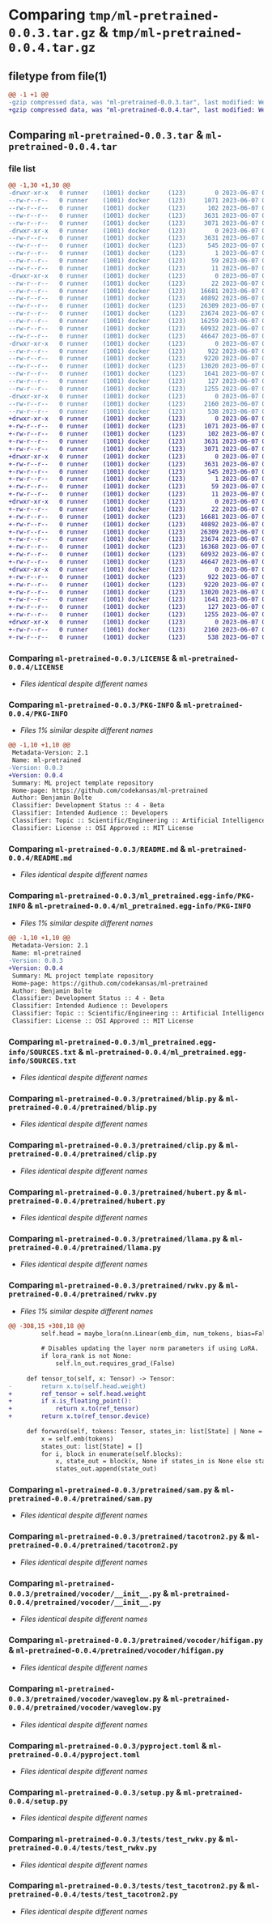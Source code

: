 # Comparing `tmp/ml-pretrained-0.0.3.tar.gz` & `tmp/ml-pretrained-0.0.4.tar.gz`

## filetype from file(1)

```diff
@@ -1 +1 @@
-gzip compressed data, was "ml-pretrained-0.0.3.tar", last modified: Wed Jun  7 00:31:48 2023, max compression
+gzip compressed data, was "ml-pretrained-0.0.4.tar", last modified: Wed Jun  7 02:47:10 2023, max compression
```

## Comparing `ml-pretrained-0.0.3.tar` & `ml-pretrained-0.0.4.tar`

### file list

```diff
@@ -1,30 +1,30 @@
-drwxr-xr-x   0 runner    (1001) docker     (123)        0 2023-06-07 00:31:48.589548 ml-pretrained-0.0.3/
--rw-r--r--   0 runner    (1001) docker     (123)     1071 2023-06-07 00:31:37.000000 ml-pretrained-0.0.3/LICENSE
--rw-r--r--   0 runner    (1001) docker     (123)      102 2023-06-07 00:31:37.000000 ml-pretrained-0.0.3/MANIFEST.in
--rw-r--r--   0 runner    (1001) docker     (123)     3631 2023-06-07 00:31:48.589548 ml-pretrained-0.0.3/PKG-INFO
--rw-r--r--   0 runner    (1001) docker     (123)     3071 2023-06-07 00:31:37.000000 ml-pretrained-0.0.3/README.md
-drwxr-xr-x   0 runner    (1001) docker     (123)        0 2023-06-07 00:31:48.585548 ml-pretrained-0.0.3/ml_pretrained.egg-info/
--rw-r--r--   0 runner    (1001) docker     (123)     3631 2023-06-07 00:31:48.000000 ml-pretrained-0.0.3/ml_pretrained.egg-info/PKG-INFO
--rw-r--r--   0 runner    (1001) docker     (123)      545 2023-06-07 00:31:48.000000 ml-pretrained-0.0.3/ml_pretrained.egg-info/SOURCES.txt
--rw-r--r--   0 runner    (1001) docker     (123)        1 2023-06-07 00:31:48.000000 ml-pretrained-0.0.3/ml_pretrained.egg-info/dependency_links.txt
--rw-r--r--   0 runner    (1001) docker     (123)       59 2023-06-07 00:31:48.000000 ml-pretrained-0.0.3/ml_pretrained.egg-info/requires.txt
--rw-r--r--   0 runner    (1001) docker     (123)       11 2023-06-07 00:31:48.000000 ml-pretrained-0.0.3/ml_pretrained.egg-info/top_level.txt
-drwxr-xr-x   0 runner    (1001) docker     (123)        0 2023-06-07 00:31:48.585548 ml-pretrained-0.0.3/pretrained/
--rw-r--r--   0 runner    (1001) docker     (123)       22 2023-06-07 00:31:37.000000 ml-pretrained-0.0.3/pretrained/__init__.py
--rw-r--r--   0 runner    (1001) docker     (123)    16681 2023-06-07 00:31:37.000000 ml-pretrained-0.0.3/pretrained/blip.py
--rw-r--r--   0 runner    (1001) docker     (123)    40892 2023-06-07 00:31:37.000000 ml-pretrained-0.0.3/pretrained/clip.py
--rw-r--r--   0 runner    (1001) docker     (123)    26309 2023-06-07 00:31:37.000000 ml-pretrained-0.0.3/pretrained/hubert.py
--rw-r--r--   0 runner    (1001) docker     (123)    23674 2023-06-07 00:31:37.000000 ml-pretrained-0.0.3/pretrained/llama.py
--rw-r--r--   0 runner    (1001) docker     (123)    16259 2023-06-07 00:31:37.000000 ml-pretrained-0.0.3/pretrained/rwkv.py
--rw-r--r--   0 runner    (1001) docker     (123)    60932 2023-06-07 00:31:37.000000 ml-pretrained-0.0.3/pretrained/sam.py
--rw-r--r--   0 runner    (1001) docker     (123)    46647 2023-06-07 00:31:37.000000 ml-pretrained-0.0.3/pretrained/tacotron2.py
-drwxr-xr-x   0 runner    (1001) docker     (123)        0 2023-06-07 00:31:48.589548 ml-pretrained-0.0.3/pretrained/vocoder/
--rw-r--r--   0 runner    (1001) docker     (123)      922 2023-06-07 00:31:37.000000 ml-pretrained-0.0.3/pretrained/vocoder/__init__.py
--rw-r--r--   0 runner    (1001) docker     (123)     9220 2023-06-07 00:31:37.000000 ml-pretrained-0.0.3/pretrained/vocoder/hifigan.py
--rw-r--r--   0 runner    (1001) docker     (123)    13020 2023-06-07 00:31:37.000000 ml-pretrained-0.0.3/pretrained/vocoder/waveglow.py
--rw-r--r--   0 runner    (1001) docker     (123)     1641 2023-06-07 00:31:37.000000 ml-pretrained-0.0.3/pyproject.toml
--rw-r--r--   0 runner    (1001) docker     (123)      127 2023-06-07 00:31:48.589548 ml-pretrained-0.0.3/setup.cfg
--rw-r--r--   0 runner    (1001) docker     (123)     1255 2023-06-07 00:31:37.000000 ml-pretrained-0.0.3/setup.py
-drwxr-xr-x   0 runner    (1001) docker     (123)        0 2023-06-07 00:31:48.589548 ml-pretrained-0.0.3/tests/
--rw-r--r--   0 runner    (1001) docker     (123)     2160 2023-06-07 00:31:37.000000 ml-pretrained-0.0.3/tests/test_rwkv.py
--rw-r--r--   0 runner    (1001) docker     (123)      538 2023-06-07 00:31:37.000000 ml-pretrained-0.0.3/tests/test_tacotron2.py
+drwxr-xr-x   0 runner    (1001) docker     (123)        0 2023-06-07 02:47:10.516313 ml-pretrained-0.0.4/
+-rw-r--r--   0 runner    (1001) docker     (123)     1071 2023-06-07 02:46:55.000000 ml-pretrained-0.0.4/LICENSE
+-rw-r--r--   0 runner    (1001) docker     (123)      102 2023-06-07 02:46:55.000000 ml-pretrained-0.0.4/MANIFEST.in
+-rw-r--r--   0 runner    (1001) docker     (123)     3631 2023-06-07 02:47:10.516313 ml-pretrained-0.0.4/PKG-INFO
+-rw-r--r--   0 runner    (1001) docker     (123)     3071 2023-06-07 02:46:55.000000 ml-pretrained-0.0.4/README.md
+drwxr-xr-x   0 runner    (1001) docker     (123)        0 2023-06-07 02:47:10.512313 ml-pretrained-0.0.4/ml_pretrained.egg-info/
+-rw-r--r--   0 runner    (1001) docker     (123)     3631 2023-06-07 02:47:10.000000 ml-pretrained-0.0.4/ml_pretrained.egg-info/PKG-INFO
+-rw-r--r--   0 runner    (1001) docker     (123)      545 2023-06-07 02:47:10.000000 ml-pretrained-0.0.4/ml_pretrained.egg-info/SOURCES.txt
+-rw-r--r--   0 runner    (1001) docker     (123)        1 2023-06-07 02:47:10.000000 ml-pretrained-0.0.4/ml_pretrained.egg-info/dependency_links.txt
+-rw-r--r--   0 runner    (1001) docker     (123)       59 2023-06-07 02:47:10.000000 ml-pretrained-0.0.4/ml_pretrained.egg-info/requires.txt
+-rw-r--r--   0 runner    (1001) docker     (123)       11 2023-06-07 02:47:10.000000 ml-pretrained-0.0.4/ml_pretrained.egg-info/top_level.txt
+drwxr-xr-x   0 runner    (1001) docker     (123)        0 2023-06-07 02:47:10.516313 ml-pretrained-0.0.4/pretrained/
+-rw-r--r--   0 runner    (1001) docker     (123)       22 2023-06-07 02:46:55.000000 ml-pretrained-0.0.4/pretrained/__init__.py
+-rw-r--r--   0 runner    (1001) docker     (123)    16681 2023-06-07 02:46:55.000000 ml-pretrained-0.0.4/pretrained/blip.py
+-rw-r--r--   0 runner    (1001) docker     (123)    40892 2023-06-07 02:46:55.000000 ml-pretrained-0.0.4/pretrained/clip.py
+-rw-r--r--   0 runner    (1001) docker     (123)    26309 2023-06-07 02:46:55.000000 ml-pretrained-0.0.4/pretrained/hubert.py
+-rw-r--r--   0 runner    (1001) docker     (123)    23674 2023-06-07 02:46:55.000000 ml-pretrained-0.0.4/pretrained/llama.py
+-rw-r--r--   0 runner    (1001) docker     (123)    16368 2023-06-07 02:46:55.000000 ml-pretrained-0.0.4/pretrained/rwkv.py
+-rw-r--r--   0 runner    (1001) docker     (123)    60932 2023-06-07 02:46:55.000000 ml-pretrained-0.0.4/pretrained/sam.py
+-rw-r--r--   0 runner    (1001) docker     (123)    46647 2023-06-07 02:46:55.000000 ml-pretrained-0.0.4/pretrained/tacotron2.py
+drwxr-xr-x   0 runner    (1001) docker     (123)        0 2023-06-07 02:47:10.516313 ml-pretrained-0.0.4/pretrained/vocoder/
+-rw-r--r--   0 runner    (1001) docker     (123)      922 2023-06-07 02:46:55.000000 ml-pretrained-0.0.4/pretrained/vocoder/__init__.py
+-rw-r--r--   0 runner    (1001) docker     (123)     9220 2023-06-07 02:46:55.000000 ml-pretrained-0.0.4/pretrained/vocoder/hifigan.py
+-rw-r--r--   0 runner    (1001) docker     (123)    13020 2023-06-07 02:46:55.000000 ml-pretrained-0.0.4/pretrained/vocoder/waveglow.py
+-rw-r--r--   0 runner    (1001) docker     (123)     1641 2023-06-07 02:46:55.000000 ml-pretrained-0.0.4/pyproject.toml
+-rw-r--r--   0 runner    (1001) docker     (123)      127 2023-06-07 02:47:10.516313 ml-pretrained-0.0.4/setup.cfg
+-rw-r--r--   0 runner    (1001) docker     (123)     1255 2023-06-07 02:46:55.000000 ml-pretrained-0.0.4/setup.py
+drwxr-xr-x   0 runner    (1001) docker     (123)        0 2023-06-07 02:47:10.516313 ml-pretrained-0.0.4/tests/
+-rw-r--r--   0 runner    (1001) docker     (123)     2160 2023-06-07 02:46:55.000000 ml-pretrained-0.0.4/tests/test_rwkv.py
+-rw-r--r--   0 runner    (1001) docker     (123)      538 2023-06-07 02:46:55.000000 ml-pretrained-0.0.4/tests/test_tacotron2.py
```

### Comparing `ml-pretrained-0.0.3/LICENSE` & `ml-pretrained-0.0.4/LICENSE`

 * *Files identical despite different names*

### Comparing `ml-pretrained-0.0.3/PKG-INFO` & `ml-pretrained-0.0.4/PKG-INFO`

 * *Files 1% similar despite different names*

```diff
@@ -1,10 +1,10 @@
 Metadata-Version: 2.1
 Name: ml-pretrained
-Version: 0.0.3
+Version: 0.0.4
 Summary: ML project template repository
 Home-page: https://github.com/codekansas/ml-pretrained
 Author: Benjamin Bolte
 Classifier: Development Status :: 4 - Beta
 Classifier: Intended Audience :: Developers
 Classifier: Topic :: Scientific/Engineering :: Artificial Intelligence
 Classifier: License :: OSI Approved :: MIT License
```

### Comparing `ml-pretrained-0.0.3/README.md` & `ml-pretrained-0.0.4/README.md`

 * *Files identical despite different names*

### Comparing `ml-pretrained-0.0.3/ml_pretrained.egg-info/PKG-INFO` & `ml-pretrained-0.0.4/ml_pretrained.egg-info/PKG-INFO`

 * *Files 1% similar despite different names*

```diff
@@ -1,10 +1,10 @@
 Metadata-Version: 2.1
 Name: ml-pretrained
-Version: 0.0.3
+Version: 0.0.4
 Summary: ML project template repository
 Home-page: https://github.com/codekansas/ml-pretrained
 Author: Benjamin Bolte
 Classifier: Development Status :: 4 - Beta
 Classifier: Intended Audience :: Developers
 Classifier: Topic :: Scientific/Engineering :: Artificial Intelligence
 Classifier: License :: OSI Approved :: MIT License
```

### Comparing `ml-pretrained-0.0.3/ml_pretrained.egg-info/SOURCES.txt` & `ml-pretrained-0.0.4/ml_pretrained.egg-info/SOURCES.txt`

 * *Files identical despite different names*

### Comparing `ml-pretrained-0.0.3/pretrained/blip.py` & `ml-pretrained-0.0.4/pretrained/blip.py`

 * *Files identical despite different names*

### Comparing `ml-pretrained-0.0.3/pretrained/clip.py` & `ml-pretrained-0.0.4/pretrained/clip.py`

 * *Files identical despite different names*

### Comparing `ml-pretrained-0.0.3/pretrained/hubert.py` & `ml-pretrained-0.0.4/pretrained/hubert.py`

 * *Files identical despite different names*

### Comparing `ml-pretrained-0.0.3/pretrained/llama.py` & `ml-pretrained-0.0.4/pretrained/llama.py`

 * *Files identical despite different names*

### Comparing `ml-pretrained-0.0.3/pretrained/rwkv.py` & `ml-pretrained-0.0.4/pretrained/rwkv.py`

 * *Files 1% similar despite different names*

```diff
@@ -308,15 +308,18 @@
         self.head = maybe_lora(nn.Linear(emb_dim, num_tokens, bias=False), lora_rank)
 
         # Disables updating the layer norm parameters if using LoRA.
         if lora_rank is not None:
             self.ln_out.requires_grad_(False)
 
     def tensor_to(self, x: Tensor) -> Tensor:
-        return x.to(self.head.weight)
+        ref_tensor = self.head.weight
+        if x.is_floating_point():
+            return x.to(ref_tensor)
+        return x.to(ref_tensor.device)
 
     def forward(self, tokens: Tensor, states_in: list[State] | None = None) -> tuple[Tensor, list[State]]:
         x = self.emb(tokens)
         states_out: list[State] = []
         for i, block in enumerate(self.blocks):
             x, state_out = block(x, None if states_in is None else states_in[i])
             states_out.append(state_out)
```

### Comparing `ml-pretrained-0.0.3/pretrained/sam.py` & `ml-pretrained-0.0.4/pretrained/sam.py`

 * *Files identical despite different names*

### Comparing `ml-pretrained-0.0.3/pretrained/tacotron2.py` & `ml-pretrained-0.0.4/pretrained/tacotron2.py`

 * *Files identical despite different names*

### Comparing `ml-pretrained-0.0.3/pretrained/vocoder/__init__.py` & `ml-pretrained-0.0.4/pretrained/vocoder/__init__.py`

 * *Files identical despite different names*

### Comparing `ml-pretrained-0.0.3/pretrained/vocoder/hifigan.py` & `ml-pretrained-0.0.4/pretrained/vocoder/hifigan.py`

 * *Files identical despite different names*

### Comparing `ml-pretrained-0.0.3/pretrained/vocoder/waveglow.py` & `ml-pretrained-0.0.4/pretrained/vocoder/waveglow.py`

 * *Files identical despite different names*

### Comparing `ml-pretrained-0.0.3/pyproject.toml` & `ml-pretrained-0.0.4/pyproject.toml`

 * *Files identical despite different names*

### Comparing `ml-pretrained-0.0.3/setup.py` & `ml-pretrained-0.0.4/setup.py`

 * *Files identical despite different names*

### Comparing `ml-pretrained-0.0.3/tests/test_rwkv.py` & `ml-pretrained-0.0.4/tests/test_rwkv.py`

 * *Files identical despite different names*

### Comparing `ml-pretrained-0.0.3/tests/test_tacotron2.py` & `ml-pretrained-0.0.4/tests/test_tacotron2.py`

 * *Files identical despite different names*

